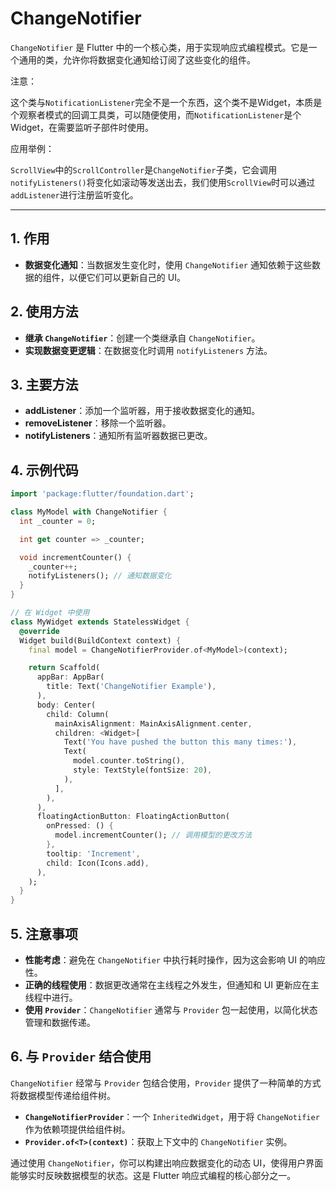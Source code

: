 # ChangeNotifier

`ChangeNotifier` 是 Flutter 中的一个核心类，用于实现响应式编程模式。它是一个通用的类，允许你将数据变化通知给订阅了这些变化的组件。

注意：

这个类与`NotificationListener`完全不是一个东西，这个类不是Widget，本质是个观察者模式的回调工具类，可以随便使用，而`NotificationListener`是个Widget，在需要监听子部件时使用。

应用举例：

`ScrollView`中的`ScrollController`是`ChangeNotifier`子类，它会调用`notifyListeners()`将变化如滚动等发送出去，我们使用`ScrollView`时可以通过`addListener`进行注册监听变化。

---

## 1. 作用

- **数据变化通知**：当数据发生变化时，使用 `ChangeNotifier` 通知依赖于这些数据的组件，以便它们可以更新自己的 UI。

## 2. 使用方法

- **继承 `ChangeNotifier`**：创建一个类继承自 `ChangeNotifier`。
- **实现数据变更逻辑**：在数据变化时调用 `notifyListeners` 方法。

## 3. 主要方法

- **addListener**：添加一个监听器，用于接收数据变化的通知。
- **removeListener**：移除一个监听器。
- **notifyListeners**：通知所有监听器数据已更改。

## 4. 示例代码

```dart
import 'package:flutter/foundation.dart';

class MyModel with ChangeNotifier {
  int _counter = 0;

  int get counter => _counter;

  void incrementCounter() {
    _counter++;
    notifyListeners(); // 通知数据变化
  }
}

// 在 Widget 中使用
class MyWidget extends StatelessWidget {
  @override
  Widget build(BuildContext context) {
    final model = ChangeNotifierProvider.of<MyModel>(context);

    return Scaffold(
      appBar: AppBar(
        title: Text('ChangeNotifier Example'),
      ),
      body: Center(
        child: Column(
          mainAxisAlignment: MainAxisAlignment.center,
          children: <Widget>[
            Text('You have pushed the button this many times:'),
            Text(
              model.counter.toString(),
              style: TextStyle(fontSize: 20),
            ),
          ],
        ),
      ),
      floatingActionButton: FloatingActionButton(
        onPressed: () {
          model.incrementCounter(); // 调用模型的更改方法
        },
        tooltip: 'Increment',
        child: Icon(Icons.add),
      ),
    );
  }
}
```

## 5. 注意事项

- **性能考虑**：避免在 `ChangeNotifier` 中执行耗时操作，因为这会影响 UI 的响应性。
- **正确的线程使用**：数据更改通常在主线程之外发生，但通知和 UI 更新应在主线程中进行。
- **使用 `Provider`**：`ChangeNotifier` 通常与 `Provider` 包一起使用，以简化状态管理和数据传递。

## 6. 与 `Provider` 结合使用

`ChangeNotifier` 经常与 `Provider` 包结合使用，`Provider` 提供了一种简单的方式将数据模型传递给组件树。

- **`ChangeNotifierProvider`**：一个 `InheritedWidget`，用于将 `ChangeNotifier` 作为依赖项提供给组件树。
- **`Provider.of<T>(context)`**：获取上下文中的 `ChangeNotifier` 实例。

通过使用 `ChangeNotifier`，你可以构建出响应数据变化的动态 UI，使得用户界面能够实时反映数据模型的状态。这是 Flutter 响应式编程的核心部分之一。
